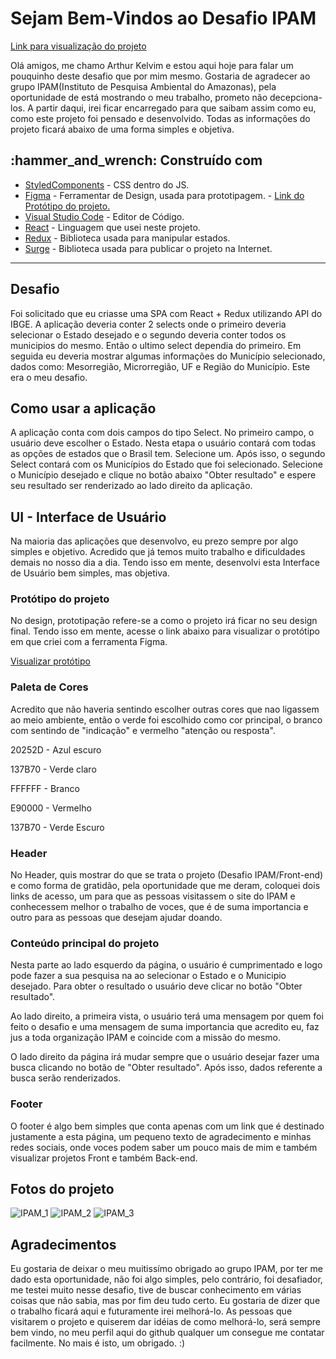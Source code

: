 # Sejam Bem-Vindos ao Desafio IPAM

  <a href="https://fumblisng-celery.surge.sh/" target="_Blank">Link para visualização do projeto</a>
  
  <p>Olá amigos, me chamo Arthur Kelvim e estou aqui hoje para falar um pouquinho deste desafio que por mim mesmo. Gostaria de agradecer ao grupo IPAM(Instituto de Pesquisa Ambiental do Amazonas), pela oportunidade de está mostrando o meu trabalho, prometo não decepciona-los. A partir daqui, irei ficar encarregado para que saibam assim como eu, como este projeto foi pensado e desenvolvido. Todas as informações do projeto ficará abaixo de uma forma simples e objetiva. </p>

  
 <h2> :hammer_and_wrench: Construído com </h2>

- [StyledComponents](https://styled-components.com/) - CSS dentro do JS.
- [Figma](https://www.figma.com/) - Ferramentar de Design, usada para prototipagem.
        - <a href="">Link do Protótipo do projeto.</a>
- [Visual Studio Code](https://code.visualstudio.com/) - Editor de Código.
- [React](https://pt-br.reactjs.org/) - Linguagem que usei neste projeto.
- [Redux](https://redux-toolkit.js.org/) - Biblioteca usada para manipular estados.
- [Surge](https://surge.sh/) - Biblioteca usada para publicar o projeto na Internet.

<hr>

<h2>Desafio</h2>

<p>Foi solicitado que eu criasse uma SPA com React + Redux utilizando API do IBGE. A aplicação deveria conter 2 selects onde o primeiro deveria selecionar o Estado desejado e o segundo deveria conter todos os municipios do mesmo. Então o ultimo select dependia do primeiro. Em seguida eu deveria mostrar algumas informações do Município selecionado, dados como: Mesorregião, Microrregião, UF e Região do Município. Este era o meu desafio.</p>

<h2>Como usar a aplicação</h2>

<p>A aplicação conta com dois campos do tipo Select. No primeiro campo, o usuário deve escolher o Estado. Nesta etapa o usuário contará com todas as opções de estados que o Brasil tem. Selecione um. Após isso, o segundo Select contará com os Municípios do Estado que foi selecionado. Selecione o Município desejado e clique no botão abaixo "Obter resultado" e espere seu resultado ser renderizado ao lado direito da aplicação.</p>


<h2>UI - Interface de Usuário</h2>

<p>Na maioria das aplicações que desenvolvo, eu prezo sempre por algo simples e objetivo. Acredido que já temos muito trabalho e dificuldades demais no nosso dia a dia. Tendo isso em mente, desenvolvi esta Interface de Usuário bem simples, mas objetiva. </p>

<h3>Protótipo do projeto</h3>

<p>No design, prototipação refere-se a como o projeto irá ficar no seu design final. Tendo isso em mente, acesse o link abaixo para visualizar o protótipo em que criei com a ferramenta Figma.</p>

<a href="https://www.figma.com/file/c9WjdGc27o7Ag9NfsHjzBd/Desafio-IPAM?node-id=0%3A1&t=WlmgsUFQ3jCaPROx-1">Visualizar protótipo</a>

<h3>Paleta de Cores</h3>

<p>Acredito que não haveria sentindo escolher outras cores que nao ligassem ao meio ambiente, então o verde foi escolhido como cor principal, o branco com sentindo de "indicação" e vermelho "atenção ou resposta".</p>

<p>20252D - Azul escuro</p>
<p>137B70 - Verde claro</p>
<p>FFFFFF - Branco</p>
<p>E90000 - Vermelho</p>
<p>137B70 - Verde Escuro</p>

<h3>Header</h3>

<p>No Header, quis mostrar do que se trata o projeto (Desafio IPAM/Front-end) e como forma de gratidão, pela oportunidade que me deram, coloquei dois links de acesso, um para que as pessoas visitassem o site do IPAM e conhecessem melhor o trabalho de voces, que é de suma importancia e outro para as pessoas que desejam ajudar doando.</p>

<h3>Conteúdo principal do projeto</h3>

<p>Nesta parte ao lado esquerdo da página, o usuário é cumprimentado e logo pode fazer a sua pesquisa na ao selecionar o Estado e o Municipio desejado. Para obter o resultado o usuário deve clicar no botão "Obter resultado".</p>

<p>Ao lado direito, a primeira vista, o usuário terá uma mensagem por quem foi feito o desafio e uma mensagem de suma importancia que acredito eu, faz jus a toda organização IPAM e coincide com a missão do mesmo.</p>

<p>O lado direito da página irá mudar sempre que o usuário desejar fazer uma busca clicando no botão de "Obter resultado". Após isso, dados referente a busca serão renderizados. </p>

<h3>Footer</h3>

<p>O footer é algo bem simples que conta apenas com um link que é destinado justamente a esta página, um pequeno texto de agradecimento e minhas redes sociais, onde voces podem saber um pouco mais de mim e também visualizar projetos Front e também Back-end.</p>

<h2>Fotos do projeto</h2>

![IPAM_1](https://user-images.githubusercontent.com/85260996/211205473-90854081-2d64-4af6-aa68-2fabeccaf1d3.PNG)
![IPAM_2](https://user-images.githubusercontent.com/85260996/211205564-51c2dbf2-7808-42d6-b656-8f3e013ebca9.PNG)
![IPAM_3](https://user-images.githubusercontent.com/85260996/211205480-425bc45c-59ee-41af-a417-02368ffa0f23.PNG)

<h2>Agradecimentos</h2>

<p>Eu gostaria de deixar o meu muitissímo obrigado ao grupo IPAM, por ter me dado esta oportunidade, não foi algo simples, pelo contrário, foi desafiador, me testei muito nesse desafio, tive de buscar conhecimento em várias coisas que não sabia, mas por fim deu tudo certo. Eu gostaria de dizer que o trabalho ficará aqui e futuramente irei melhorá-lo. As pessoas que visitarem o projeto e quiserem dar idéias de como melhorá-lo, será sempre bem vindo, no meu perfil aqui do github qualquer um consegue me contatar facilmente. No mais é isto, um obrigado. :)</p>
  
